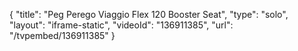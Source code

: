{
    "title": "Peg Perego Viaggio Flex 120 Booster Seat",
    "type": "solo",
    "layout": "iframe-static",
    "videoId": "136911385",
    "url": "\/tvpembed\/136911385"
}
